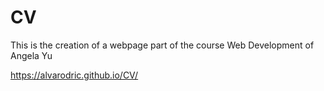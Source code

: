 # CV
This is the creation of a webpage part of the course Web Development of Angela Yu

https://alvarodric.github.io/CV/
